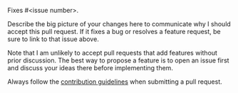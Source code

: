 Fixes #\<issue number\>.

Describe the big picture of your changes here to communicate why I should accept this pull request. If it fixes a bug or resolves a feature request, be sure to link to that issue above.

Note that I am unlikely to accept pull requests that add features without prior discussion. The best way to propose a feature is to open an issue first and discuss your ideas there before implementing them.

Always follow the [contribution guidelines](https://github.com/emhoracek/smooch/blob/master/CONTRIBUTING.md) when submitting a pull request.
